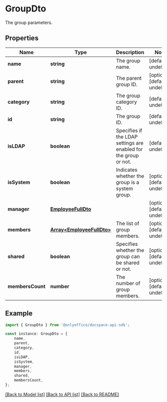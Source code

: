 # GroupDto

The group parameters.

## Properties

Name | Type | Description | Notes
------------ | ------------- | ------------- | -------------
**name** | **string** | The group name. | [default to undefined]
**parent** | **string** | The parent group ID. | [optional] [default to undefined]
**category** | **string** | The group category ID. | [default to undefined]
**id** | **string** | The group ID. | [default to undefined]
**isLDAP** | **boolean** | Specifies if the LDAP settings are enabled for the group or not. | [default to undefined]
**isSystem** | **boolean** | Indicates whether the group is a system group. | [optional] [default to undefined]
**manager** | [**EmployeeFullDto**](EmployeeFullDto.md) |  | [optional] [default to undefined]
**members** | [**Array&lt;EmployeeFullDto&gt;**](EmployeeFullDto.md) | The list of group members. | [optional] [default to undefined]
**shared** | **boolean** | Specifies whether the group can be shared or not. | [optional] [default to undefined]
**membersCount** | **number** | The number of group members. | [optional] [default to undefined]

## Example

```typescript
import { GroupDto } from '@onlyoffice/docspace-api-sdk';

const instance: GroupDto = {
    name,
    parent,
    category,
    id,
    isLDAP,
    isSystem,
    manager,
    members,
    shared,
    membersCount,
};
```

[[Back to Model list]](../README.md#documentation-for-models) [[Back to API list]](../README.md#documentation-for-api-endpoints) [[Back to README]](../README.md)
